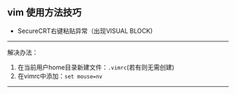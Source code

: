 vim 使用方法技巧
-----------------
* SecureCRT右键粘贴异常（出现VISUAL BLOCK)
----------------------------------------------
解决办法：
1. 在当前用户home目录新建文件：`.vimrc`(若有则无需创建)<br>
2. 在vimrc中添加：`set mouse=nv`<br>

-----------------------------------------------------------
